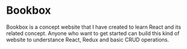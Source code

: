 # Bookbox

Bookbox is a concept website that I have created to learn React and its related concept. Anyone who want to get started can build this kind of website to understance React, Redux and basic CRUD operations.

